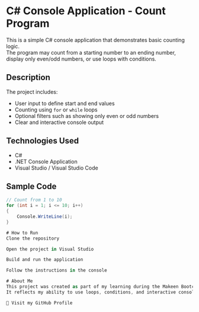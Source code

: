 # C# Console Application - Count Program

This is a simple C# console application that demonstrates basic counting logic.  
The program may count from a starting number to an ending number, display only even/odd numbers, or use loops with conditions.

## Description

The project includes:
- User input to define start and end values
- Counting using `for` or `while` loops
- Optional filters such as showing only even or odd numbers
- Clear and interactive console output

## Technologies Used
- C#
- .NET Console Application
- Visual Studio / Visual Studio Code

## Sample Code

```csharp
// Count from 1 to 10
for (int i = 1; i <= 10; i++)
{
    Console.WriteLine(i);
}

# How to Run
Clone the repository

Open the project in Visual Studio

Build and run the application

Follow the instructions in the console

# About Me
This project was created as part of my learning during the Makeen Bootcamp.
It reflects my ability to use loops, conditions, and interactive console input/output in C#.

🔗 Visit my GitHub Profile
